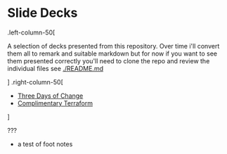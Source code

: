 
# Slide Decks

.left-column-50[

A selection of decks presented from this repository.
Over time i'll convert them all to remark and suitable markdown but for now if you want to see them presented correctly you'll need to clone the repo and review the individual files see [./README.md](https://github.com/abuxton/presentations/blob/main/README.md)


]
.right-column-50[
* [Three Days of Change](http://blog.abcdevelopment.co.uk/presentations/assets/decks/3daysofchange/index.html)
* [Complimentary Terraform](http://blog.abcdevelopment.co.uk/presentations/assets/decks/terraform-with-compliments/index.html)

]

???

- a test of foot notes
